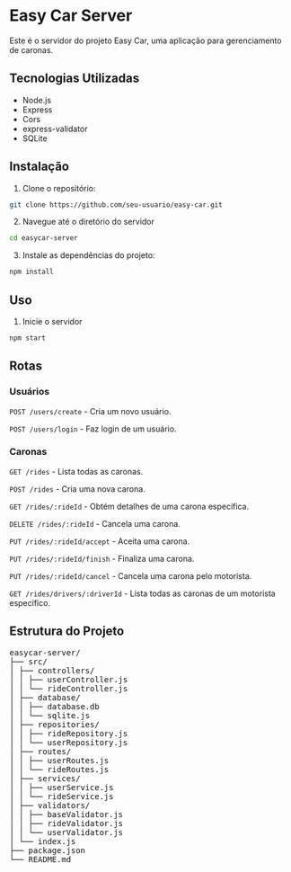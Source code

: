 # Easy Car Server

Este é o servidor do projeto Easy Car, uma aplicação para gerenciamento de caronas.

## Tecnologias Utilizadas

- Node.js
- Express
- Cors
- express-validator
- SQLite

## Instalação

1. Clone o repositório:

```bash
git clone https://github.com/seu-usuario/easy-car.git
```

2. Navegue até o diretório do servidor

```bash
cd easycar-server
```

3. Instale as dependências do projeto:

```bash
npm install
```

## Uso

1. Inicie o servidor

```bash
npm start
```

## Rotas

### Usuários

`POST /users/create` - Cria um novo usuário.

`POST /users/login` - Faz login de um usuário.

### Caronas

`GET /rides` - Lista todas as caronas.

`POST /rides` - Cria uma nova carona.

`GET /rides/:rideId` - Obtém detalhes de uma carona específica.

`DELETE /rides/:rideId` - Cancela uma carona.

`PUT /rides/:rideId/accept` - Aceita uma carona.

`PUT /rides/:rideId/finish` - Finaliza uma carona.

`PUT /rides/:rideId/cancel` - Cancela uma carona pelo motorista.

`GET /rides/drivers/:driverId` - Lista todas as caronas de um motorista específico.

## Estrutura do Projeto

<pre>
easycar-server/
├── src/
│ ├── controllers/
│ │ ├── userController.js
│ │ └── rideController.js
│ ├── database/
│ │ ├── database.db
│ │ └── sqlite.js
│ ├── repositories/
│ │ ├── rideRepository.js
│ │ └── userRepository.js
│ ├── routes/
│ │ ├── userRoutes.js
│ │ └── rideRoutes.js
│ ├── services/
│ │ ├── userService.js
│ │ └── rideService.js
│ ├── validators/
│ │ ├── baseValidator.js
│ │ ├── rideValidator.js
│ │ └── userValidator.js
│ └── index.js
├── package.json
└── README.md
</pre>
